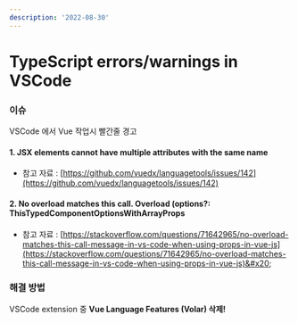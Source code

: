```yaml
---
description: '2022-08-30'
---
```


# TypeScript errors/warnings in VSCode

### 이슈&#x20;

VSCode 에서 Vue 작업시 빨간줄 경고&#x20;

#### 1. JSX elements cannot have multiple attributes with the same name&#x20;

* 참고 자료 : [https://github.com/vuedx/languagetools/issues/142](https://github.com/vuedx/languagetools/issues/142)

#### 2. No overload matches this call. Overload (options?: ThisTypedComponentOptionsWithArrayProps

* 참고 자료 : [https://stackoverflow.com/questions/71642965/no-overload-matches-this-call-message-in-vs-code-when-using-props-in-vue-js](https://stackoverflow.com/questions/71642965/no-overload-matches-this-call-message-in-vs-code-when-using-props-in-vue-js)&#x20;

### 해결 방법

VSCode extension 중 **Vue Language Features (Volar) 삭제!**
